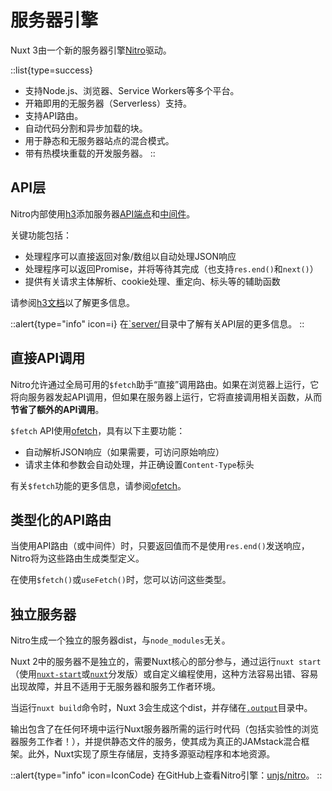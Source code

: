# 服务器引擎

Nuxt 3由一个新的服务器引擎[Nitro](https://nitro.unjs.io/)驱动。

::list{type=success}
- 支持Node.js、浏览器、Service Workers等多个平台。
- 开箱即用的无服务器（Serverless）支持。
- 支持API路由。
- 自动代码分割和异步加载的块。
- 用于静态和无服务器站点的混合模式。
- 带有热模块重载的开发服务器。
::

## API层

Nitro内部使用[h3](https://github.com/unjs/h3)添加服务器[API端点](/guide/directory-structure/server#api-routes)和[中间件](/guide/directory-structure/server#server-middleware)。

关键功能包括：

- 处理程序可以直接返回对象/数组以自动处理JSON响应
- 处理程序可以返回Promise，并将等待其完成（也支持`res.end()`和`next()`）
- 提供有关请求主体解析、cookie处理、重定向、标头等的辅助函数

请参阅[h3文档](https://github.com/unjs/h3)以了解更多信息。

::alert{type="info" icon=ℹ️}
在[`server/](/guide/directory-structure/server)目录中了解有关API层的更多信息。
::

## 直接API调用

Nitro允许通过全局可用的`$fetch`助手“直接”调用路由。如果在浏览器上运行，它将向服务器发起API调用，但如果在服务器上运行，它将直接调用相关函数，从而**节省了额外的API调用**。

`$fetch` API使用[ofetch](https://github.com/unjs/ofetch)，具有以下主要功能：

- 自动解析JSON响应（如果需要，可访问原始响应）
- 请求主体和参数会自动处理，并正确设置`Content-Type`标头

有关`$fetch`功能的更多信息，请参阅[ofetch](https://github.com/unjs/ofetch)。

## 类型化的API路由

当使用API路由（或中间件）时，只要返回值而不是使用`res.end()`发送响应，Nitro将为这些路由生成类型定义。

在使用`$fetch()`或`useFetch()`时，您可以访问这些类型。

## 独立服务器

Nitro生成一个独立的服务器dist，与`node_modules`无关。

Nuxt 2中的服务器不是独立的，需要Nuxt核心的部分参与，通过运行`nuxt start`（使用[`nuxt-start`](https://www.npmjs.com/package/nuxt-start)或[`nuxt`](https://www.npmjs.com/package/nuxt)分发版）或自定义编程使用，这种方法容易出错、容易出现故障，并且不适用于无服务器和服务工作者环境。

当运行`nuxt build`命令时，Nuxt 3会生成这个dist，并存储在[`.output`](/guide/directory-structure/output)目录中。

输出包含了在任何环境中运行Nuxt服务器所需的运行时代码（包括实验性的浏览器服务工作者！），并提供静态文件的服务，使其成为真正的JAMstack混合框架。此外，Nuxt实现了原生存储层，支持多源驱动程序和本地资源。

::alert{type="info" icon=IconCode}
在GitHub上查看Nitro引擎：[unjs/nitro](https://github.com/unjs/nitro)。
::
